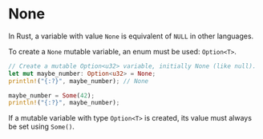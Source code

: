 # None

In Rust, a variable with value `None` is equivalent of `NULL` in other languages.

To create a `None` mutable variable, an enum must be used: `Option<T>`.

```rust
// Create a mutable Option<u32> variable, initially None (like null).
let mut maybe_number: Option<u32> = None;
println!("{:?}", maybe_number); // None

maybe_number = Some(42);
println!("{:?}", maybe_number);
```

If a mutable variable with type `Option<T>` is created, its value must always be set using `Some()`.